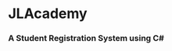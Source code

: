 # JLAcademy

<h3>A Student Registration System using C#</h3>
<!-- <h3>Database using MySQL is not embedded nor open source</h3> -->

